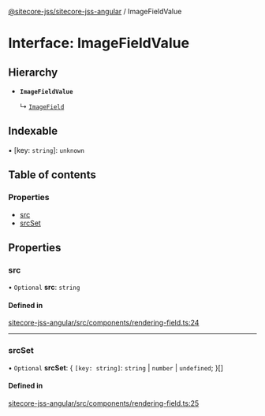 [@sitecore-jss/sitecore-jss-angular](../README.md) / ImageFieldValue

# Interface: ImageFieldValue

## Hierarchy

- **`ImageFieldValue`**

  ↳ [`ImageField`](ImageField.md)

## Indexable

▪ [key: `string`]: `unknown`

## Table of contents

### Properties

- [src](ImageFieldValue.md#src)
- [srcSet](ImageFieldValue.md#srcset)

## Properties

### src

• `Optional` **src**: `string`

#### Defined in

[sitecore-jss-angular/src/components/rendering-field.ts:24](https://github.com/Sitecore/jss/blob/1625aa44b/packages/sitecore-jss-angular/src/components/rendering-field.ts#L24)

___

### srcSet

• `Optional` **srcSet**: { `[key: string]`: `string` \| `number` \| `undefined`;  }[]

#### Defined in

[sitecore-jss-angular/src/components/rendering-field.ts:25](https://github.com/Sitecore/jss/blob/1625aa44b/packages/sitecore-jss-angular/src/components/rendering-field.ts#L25)
